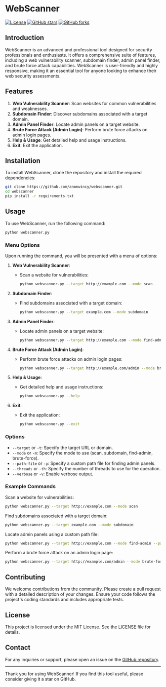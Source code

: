# WebScanner

[![License](https://img.shields.io/github/license/anonwincy/webscanner)](LICENSE)
[![GitHub stars](https://img.shields.io/github/stars/anonwincy/webscanner)](https://github.com/anonwincy/webscanner/stargazers)
[![GitHub forks](https://img.shields.io/github/forks/anonwincy/webscanner)](https://github.com/anonwincy/webscanner/network)

## Introduction

WebScanner is an advanced and professional tool designed for security professionals and enthusiasts. It offers a comprehensive suite of features, including a web vulnerability scanner, subdomain finder, admin panel finder, and brute force attack capabilities. WebScanner is user-friendly and highly responsive, making it an essential tool for anyone looking to enhance their web security assessments.

## Features

1. **Web Vulnerability Scanner**: Scan websites for common vulnerabilities and weaknesses.
2. **Subdomain Finder**: Discover subdomains associated with a target domain.
3. **Admin Panel Finder**: Locate admin panels on a target website.
4. **Brute Force Attack (Admin Login)**: Perform brute force attacks on admin login pages.
5. **Help & Usage**: Get detailed help and usage instructions.
6. **Exit**: Exit the application.

## Installation

To install WebScanner, clone the repository and install the required dependencies:

```bash
git clone https://github.com/anonwincy/webscanner.git
cd webscanner
pip install -r requirements.txt
```

## Usage

To use WebScanner, run the following command:

```bash
python webscanner.py
```

### Menu Options

Upon running the command, you will be presented with a menu of options:

1. **Web Vulnerability Scanner**: 
    - Scan a website for vulnerabilities:
      ```bash
      python webscanner.py --target http://example.com --mode scan
      ```

2. **Subdomain Finder**: 
    - Find subdomains associated with a target domain:
      ```bash
      python webscanner.py --target example.com --mode subdomain
      ```

3. **Admin Panel Finder**:
    - Locate admin panels on a target website:
      ```bash
      python webscanner.py --target http://example.com --mode find-admin
      ```

4. **Brute Force Attack (Admin Login)**:
    - Perform brute force attacks on admin login pages:
      ```bash
      python webscanner.py --target http://example.com/admin --mode brute-force --threads 10
      ```

5. **Help & Usage**:
    - Get detailed help and usage instructions:
      ```bash
      python webscanner.py --help
      ```

6. **Exit**:
    - Exit the application:
      ```bash
      python webscanner.py --exit
      ```

### Options

- `--target` or `-t`: Specify the target URL or domain.
- `--mode` or `-m`: Specify the mode to use (scan, subdomain, find-admin, brute-force).
- `--path-file` or `-p`: Specify a custom path file for finding admin panels.
- `--threads` or `-th`: Specify the number of threads to use for the operation.
- `--verbose` or `-v`: Enable verbose output.

### Example Commands

Scan a website for vulnerabilities:
```bash
python webscanner.py --target http://example.com --mode scan
```

Find subdomains associated with a target domain:
```bash
python webscanner.py --target example.com --mode subdomain
```

Locate admin panels using a custom path file:
```bash
python webscanner.py --target http://example.com --mode find-admin --path-file paths.txt
```

Perform a brute force attack on an admin login page:
```bash
python webscanner.py --target http://example.com/admin --mode brute-force --threads 10
```

## Contributing

We welcome contributions from the community. Please create a pull request with a detailed description of your changes. Ensure your code follows the project's coding standards and includes appropriate tests.

## License

This project is licensed under the MIT License. See the [LICENSE](LICENSE) file for details.

## Contact

For any inquiries or support, please open an issue on the [GitHub repository](https://github.com/anonwincy/webscanner/issues).

---

Thank you for using WebScanner! If you find this tool useful, please consider giving it a star on GitHub.
```` ▋
